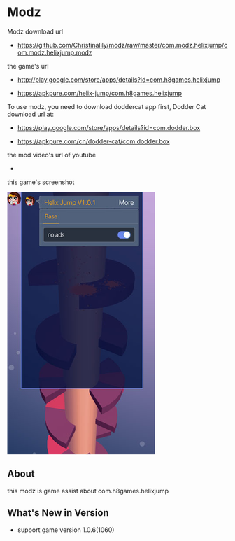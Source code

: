# Modz

Modz download url 

* https://github.com/Christinalily/modz/raw/master/com.modz.helixjump/com.modz.helixjump.modz

the game's url

* http://play.google.com/store/apps/details?id=com.h8games.helixjump

* https://apkpure.com/helix-jump/com.h8games.helixjump

To use modz, you need to download doddercat app first, Dodder Cat download url at:

* https://play.google.com/store/apps/details?id=com.dodder.box

* https://apkpure.com/cn/dodder-cat/com.dodder.box
                      
the mod video's url of youtube

* 

this game's screenshot

![](https://github.com/Christinalily/modz/blob/master/com.modz.helixjump/screenshot/modz.jpg)


## About

this modz is game assist about com.h8games.helixjump

## What's New in Version

* support game version 1.0.6(1060) 
